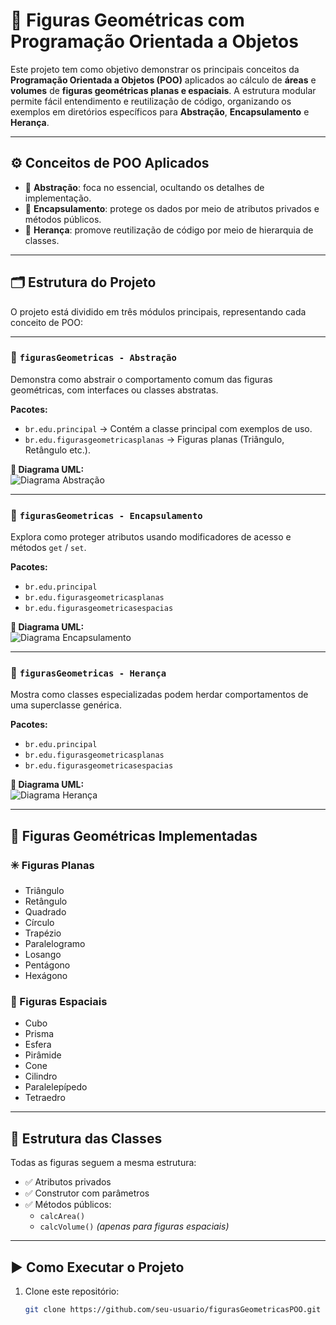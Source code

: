 # 🎯 Figuras Geométricas com Programação Orientada a Objetos

Este projeto tem como objetivo demonstrar os principais conceitos da **Programação Orientada a Objetos (POO)** aplicados ao cálculo de **áreas** e **volumes** de **figuras geométricas planas e espaciais**. A estrutura modular permite fácil entendimento e reutilização de código, organizando os exemplos em diretórios específicos para **Abstração**, **Encapsulamento** e **Herança**.

---

## ⚙️ Conceitos de POO Aplicados

- 🧩 **Abstração**: foca no essencial, ocultando os detalhes de implementação.  
- 🔐 **Encapsulamento**: protege os dados por meio de atributos privados e métodos públicos.  
- 🧬 **Herança**: promove reutilização de código por meio de hierarquia de classes.

---

## 🗂 Estrutura do Projeto

O projeto está dividido em três módulos principais, representando cada conceito de POO:

---

### 📁 `figurasGeometricas - Abstração`

Demonstra como abstrair o comportamento comum das figuras geométricas, com interfaces ou classes abstratas.

**Pacotes:**
- `br.edu.principal` → Contém a classe principal com exemplos de uso.  
- `br.edu.figurasgeometricasplanas` → Figuras planas (Triângulo, Retângulo etc.).

**🔷 Diagrama UML:**  
![Diagrama Abstração](https://github.com/user-attachments/assets/680759c0-c425-4bc8-935a-736292f7537c)

---

### 📁 `figurasGeometricas - Encapsulamento`

Explora como proteger atributos usando modificadores de acesso e métodos `get` / `set`.

**Pacotes:**
- `br.edu.principal`  
- `br.edu.figurasgeometricasplanas`  
- `br.edu.figurasgeometricasespacias`

**🔷 Diagrama UML:**  
![Diagrama Encapsulamento](https://github.com/user-attachments/assets/97535320-bfa7-4d7c-af14-a0544285c153)

---

### 📁 `figurasGeometricas - Herança`

Mostra como classes especializadas podem herdar comportamentos de uma superclasse genérica.

**Pacotes:**
- `br.edu.principal`  
- `br.edu.figurasgeometricasplanas`  
- `br.edu.figurasgeometricasespacias`

**🔷 Diagrama UML:**  
![Diagrama Herança](https://github.com/user-attachments/assets/d94644c8-ee11-4d58-852b-f6f6184e3bed)

---

## 📐 Figuras Geométricas Implementadas

### ✳️ Figuras Planas
- Triângulo  
- Retângulo  
- Quadrado  
- Círculo  
- Trapézio  
- Paralelogramo  
- Losango  
- Pentágono  
- Hexágono

### 🔷 Figuras Espaciais
- Cubo  
- Prisma  
- Esfera  
- Pirâmide  
- Cone  
- Cilindro  
- Paralelepípedo  
- Tetraedro

---

## 🔧 Estrutura das Classes

Todas as figuras seguem a mesma estrutura:

- ✅ Atributos privados  
- ✅ Construtor com parâmetros  
- ✅ Métodos públicos:
  - `calcArea()`
  - `calcVolume()` *(apenas para figuras espaciais)*

---

## ▶️ Como Executar o Projeto

1. Clone este repositório:
   ```bash
   git clone https://github.com/seu-usuario/figurasGeometricasPOO.git
